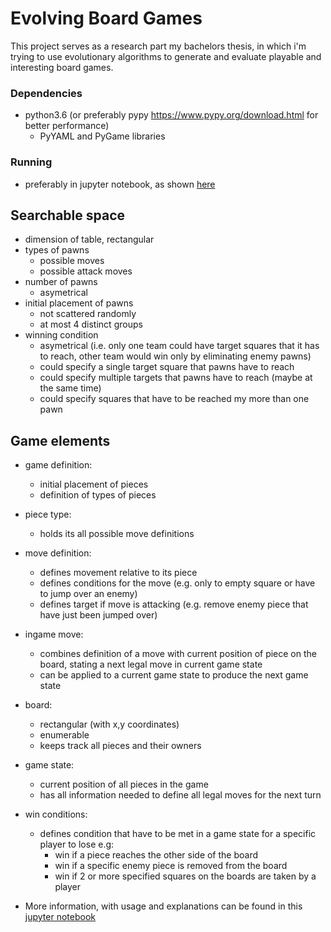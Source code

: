 # Evolving Board Games
 
 This project serves as a research part my bachelors thesis, in which i'm trying to use evolutionary algorithms to generate and evaluate playable and interesting board games.

### Dependencies
 - python3.6 (or preferably pypy https://www.pypy.org/download.html for better performance)
   - PyYAML and PyGame libraries

### Running
 - preferably in jupyter notebook, as shown [here](demo.ipynb)
 
## Searchable space
- dimension of table, rectangular
- types of pawns
  - possible moves
  - possible attack moves
- number of pawns
   - asymetrical
- initial placement of pawns
  - not scattered randomly
  - at most 4 distinct groups
- winning condition
  - asymetrical (i.e. only one team could have target squares that it has to reach, other team would win only by eliminating enemy pawns)
  - could specify a single target square that pawns have to reach
  - could specify multiple targets that pawns have to reach (maybe at the same time)
  - could specify squares that have to be reached my more than one pawn

## Game elements

- game definition:
  - initial placement of pieces
  - definition of types of pieces

- piece type:
  - holds its all possible move definitions

- move definition:
  - defines movement relative to its piece
  - defines conditions for the move (e.g. only to empty square or have to jump over an enemy)
  - defines target if move is attacking (e.g. remove enemy piece that have just been jumped over)

- ingame move:
  - combines definition of a move with current position of piece on the board, stating a next legal move in current game state
  - can be applied to a current game state to produce the next game state

- board:
  - rectangular (with x,y coordinates)
  - enumerable
  - keeps track all pieces and their owners

- game state:
  - current position of all pieces in the game
  - has all information needed to define all legal moves for the next turn

- win conditions:
  - defines condition that have to be met in a game state for a specific player to lose e.g:
    - win if a piece reaches the other side of the board
    - win if a specific enemy piece is removed from the board
    - win if 2 or more specified squares on the boards are taken by a player


 - More information, with usage and explanations can be found in this [jupyter notebook](demo.ipynb)
